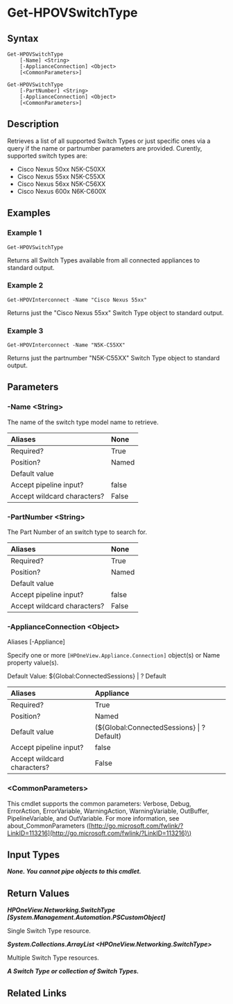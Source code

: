 ﻿---
description: Retrieve Switch Type resource(s).
---

# Get-HPOVSwitchType

## Syntax

```text
Get-HPOVSwitchType
    [-Name] <String>
    [-ApplianceConnection] <Object>
    [<CommonParameters>]
```

```text
Get-HPOVSwitchType
    [-PartNumber] <String>
    [-ApplianceConnection] <Object>
    [<CommonParameters>]
```

## Description

Retrieves a list of all supported Switch Types or just specific ones via a query if the name or partnumber parameters are provided.  Curently, supported switch types are:
 * Cisco Nexus 50xx N5K-C50XX
 * Cisco Nexus 55xx N5K-C55XX
 * Cisco Nexus 56xx N5K-C56XX
 * Cisco Nexus 600x N6K-C600X
 

## Examples

###  Example 1 

```text
Get-HPOVSwitchType

```

Returns all Switch Types available from all connected appliances to standard output.

###  Example 2 

```text
Get-HPOVInterconnect -Name "Cisco Nexus 55xx"

```

Returns just the "Cisco Nexus 55xx" Switch Type object to standard output.

###  Example 3 

```text
Get-HPOVInterconnect -Name "N5K-C55XX"

```

Returns just the partnumber "N5K-C55XX" Switch Type object to standard output.

## Parameters

### -Name &lt;String&gt;

The name of the switch type model name to retrieve.

| Aliases | None |
| :--- | :--- |
| Required? | True |
| Position? | Named |
| Default value |  |
| Accept pipeline input? | false |
| Accept wildcard characters? | False |

### -PartNumber &lt;String&gt;

The Part Number of an switch type to search for.

| Aliases | None |
| :--- | :--- |
| Required? | True |
| Position? | Named |
| Default value |  |
| Accept pipeline input? | false |
| Accept wildcard characters? | False |

### -ApplianceConnection &lt;Object&gt;

Aliases [-Appliance]

Specify one or more `[HPOneView.Appliance.Connection]` object(s) or Name property value(s).

Default Value: ${Global:ConnectedSessions} | ? Default

| Aliases | Appliance |
| :--- | :--- |
| Required? | True |
| Position? | Named |
| Default value | (${Global:ConnectedSessions} &vert; ? Default) |
| Accept pipeline input? | false |
| Accept wildcard characters? | False |

### &lt;CommonParameters&gt;

This cmdlet supports the common parameters: Verbose, Debug, ErrorAction, ErrorVariable, WarningAction, WarningVariable, OutBuffer, PipelineVariable, and OutVariable. For more information, see about\_CommonParameters \([http://go.microsoft.com/fwlink/?LinkID=113216](http://go.microsoft.com/fwlink/?LinkID=113216)\)

## Input Types

_**None.  You cannot pipe objects to this cmdlet.**_

## Return Values

_**HPOneView.Networking.SwitchType [System.Management.Automation.PSCustomObject]**_

Single Switch Type resource.


_**System.Collections.ArrayList <HPOneView.Networking.SwitchType>**_

Multiple Switch Type resources.


_**A Switch Type or collection of Switch Types.**_



## Related Links

